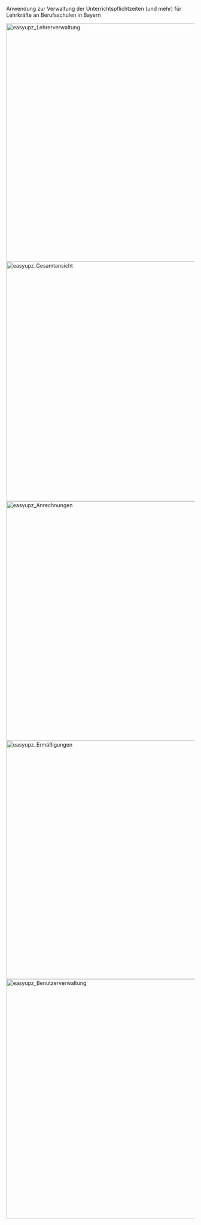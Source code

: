 Anwendung zur Verwaltung der Unterrichtspflichtzeiten (und mehr) für Lehrkräfte an Berufsschulen in Bayern

<img width="1366" height="637" alt="easyupz_Lehrerverwaltung" src="https://github.com/user-attachments/assets/73bdacfc-419a-43c9-9bbc-173f94da2a93" />
<img width="1366" height="640" alt="easyupz_Gesamtansicht" src="https://github.com/user-attachments/assets/41030e98-df25-434d-82b9-6ace0d683235" />
<img width="1366" height="640" alt="easyupz_Anrechnungen" src="https://github.com/user-attachments/assets/63984ddc-b447-4f6e-811c-c7e921e97e11" />
<img width="1366" height="637" alt="easyupz_Ermäßigungen" src="https://github.com/user-attachments/assets/5c53720e-6273-4f08-936b-783a82cd7127" />
<img width="1366" height="640" alt="easyupz_Benutzerverwaltung" src="https://github.com/user-attachments/assets/88ef5abf-b16c-40ac-8630-d0e605c0fb9c" />
